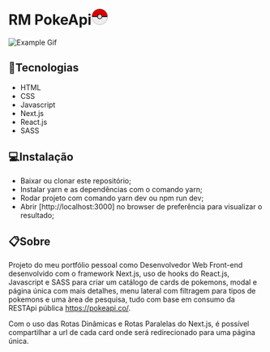 # RM PokeApi![logo](public/favicon.png)
![Example Gif](src/assets/pokeApi-demo.gif)

## 🚀Tecnologias
- HTML
- CSS
- Javascript 
- Next.js
- React.js
- SASS

## 💻Instalação 
- Baixar ou clonar este repositório; 
- Instalar yarn e as dependências com o comando yarn; 
- Rodar projeto com comando yarn dev ou npm run dev;
- Abrir [http://localhost:3000] no browser de preferência para visualizar o resultado;

## 📋Sobre 
Projeto do meu portfólio pessoal como Desenvolvedor Web Front-end desenvolvido com o framework Next.js, uso de hooks do React.js, Javascript e SASS para criar um catálogo de cards de pokemons, modal e página única com mais detalhes, menu lateral com filtragem para tipos de pokemons e uma àrea de pesquisa, tudo com base em consumo da RESTApi pública https://pokeapi.co/.

Com o uso das Rotas Dinâmicas e Rotas Paralelas do Next.js, é possível compartilhar a url de cada card
onde será redirecionado para uma página única.



